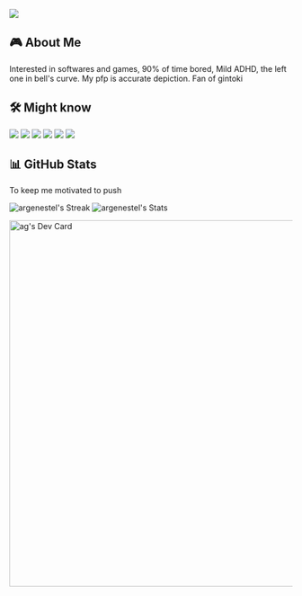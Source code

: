 
[![](https://img.shields.io/badge/Twitter-1DA1F2?style=for-the-badge&logo=twitter&logoColor=white)](https://twitter.com/0xArpitg)

## 🎮 About Me 

Interested in softwares and games, 90% of time bored, Mild ADHD, the left one in bell's curve. My pfp is accurate depiction. Fan of gintoki

## 🛠️ Might know 

![](https://img.shields.io/badge/Unity-100000?style=for-the-badge&logo=unity&logoColor=white)
![](https://img.shields.io/badge/Unreal_Engine-313131?style=for-the-badge&logo=unreal-engine&logoColor=white)
![](https://img.shields.io/badge/C%2B%2B-00599C?style=for-the-badge&logo=c%2B%2B&logoColor=white)
![](https://img.shields.io/badge/C%23-239120?style=for-the-badge&logo=c-sharp&logoColor=white)
![](https://img.shields.io/badge/Solidity-363636?style=for-the-badge&logo=solidity&logoColor=white)
![](https://img.shields.io/badge/JavaScript-F7DF1E?style=for-the-badge&logo=javascript&logoColor=black)

## 📊 GitHub Stats

To keep me motivated to push

![argenestel's Streak](https://github-readme-streak-stats.herokuapp.com/?user=argenestel&theme=dark&hide_border=true)
![argenestel's Stats](https://github-readme-stats.vercel.app/api?username=argenestel&theme=dark&show_icons=true&hide_border=true&count_private=true)


<a href="https://app.daily.dev/arpitgoyal"><img src="https://api.daily.dev/devcards/v2/50HfstxOhiZ6D21Sm0lgv.png?r=n94&type=wide" width="652" alt="ag's Dev Card"/></a>

